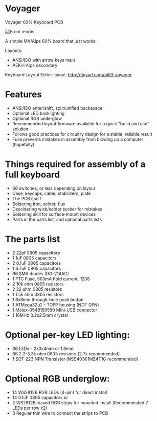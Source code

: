 # Voyager
Voyager 60% Keyboard PCB

![Front render](https://raw.githubusercontent.com/ai03-2725/Voyager/master/Renders/Front.png?rev=2)

A simple MX/Alps 60% board that just works.

Layouts:

 * ANSI/ISO with arrow keys main
 * AEK-II Alps secondary

Keyboard Layout Editor layout: http://tinyurl.com/ai03-voyager 
 
# Features
 
 * ANSI/ISO enter/shift, split/unified backspace
 * Optional LED backlighting
 * Optional RGB underglow
 * Recommended layout firmware available for a quick "build and use" solution
 * Follows good practices for circuitry design for a stable, reliable result
 * Fuse prevents mistakes in assembly from blowing up a computer (hopefully)

# Things required for assembly of a full keyboard

 * 66 switches, or less depending on layout
 * Case, keycaps, cable, stabilizers, plate
 * The PCB itself
 * Soldering iron, solder, flux
 * Desoldering wick/solder sucker for mistakes
 * Soldering skill for surface-mount devices
 * Parts in the parts list, and optional parts lists

# The parts list

 * 2	22pf 0805 capacitors
 * 1 	1uF 0805 capacitors
 * 2	0.1uF 0805 capacitors
 * 1	4.7uF 0805 capacitors
 * 66	SMA diodes (DO-214AC)
 * 1	PTC Fuse, 500mA hold current, 1206
 * 2	10k ohm 0805 resistors
 * 2	22 ohm 0805 resistors
 * 1	1.5k ohm 0805 resistors
 * 1	6x6mm through-hole push button
 * 1	ATMega32u2 - TQFP housing (NOT QFN)
 * 1	Molex-0548190589 Mini-USB connector
 * 1	16MHz 3.2x2.5mm crystal
 
# Optional per-key LED lighting:

 * 66	LEDs - 2x3x4mm or 1.8mm
 * 66	2.2-3.3k ohm 0805 resistors (2.7k recommended)
 * 1	SOT-223 NPN Transistor (NSS40301MZ4T1G recommended)
 
# Optional RGB underglow:

 * 14	WS2812B RGB LEDs (4-pin) for direct install
 * 14	0.1uF 0805 capacitors 
   or
 * 2	WS2812B-based RGB strips for mounted install (Recommended 7 LEDs per row x2)
 * 3	Regular thin wire to connect the strips to PCB